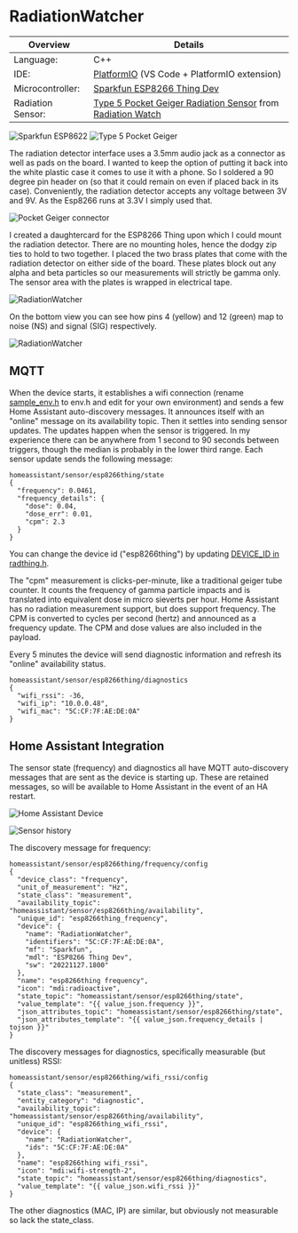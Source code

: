 # RadiationWatcher #

Overview | Details
---|---
Language: | C++ 
IDE: | [PlatformIO](https://platformio.org/) (VS Code + PlatformIO extension)
Microcontroller: |  [Sparkfun ESP8266 Thing Dev](https://www.sparkfun.com/products/13711)
Radiation Sensor: | [Type 5 Pocket Geiger Radiation Sensor]( https://www.sparkfun.com/products/14209) from [Radiation Watch](http://www.radiation-watch.org/)

![Sparkfun ESP8622](doc/esp8266thingdev.jpg)
![Type 5 Pocket Geiger](doc/PocketGeiger.png)

The radiation detector interface uses a 3.5mm audio jack as a connector as well as pads on the board. I wanted to keep the option of putting it back into the white plastic case it comes to use it with a phone. So I soldered a 90 degree pin header on (so that it could remain on even if placed back in its case).
Conveniently, the radiation detector accepts any voltage between 3V and 9V. As the Esp8266 runs at 3.3V I simply used that. 

![Pocket Geiger connector](doc/PocketGeiger_interface.png)

I created a daughtercard for the ESP8266 Thing upon which I could mount the radiation detector. There are no mounting holes, hence the dodgy zip ties to hold to two together. I placed the two brass plates that come with the radiation detector on either side of the board. These plates block out any alpha and beta particles so our measurements will strictly be gamma only. The sensor area with the plates is wrapped in electrical tape.

![RadiationWatcher](doc/RadiationWatcher01.jpg)

On the bottom view you can see how pins 4 (yellow) and 12 (green) map to noise (NS) and signal (SIG) respectively.

![RadiationWatcher](doc/RadiationWatcher02.jpg)

## MQTT ##

When the device starts, it establishes a wifi connection (rename [sample_env.h](src/sample-env.h) to env.h and edit for your own environment) and sends a few Home Assistant auto-discovery messages. It announces itself with an "online" message on its availability topic. 
Then it settles into sending sensor updates. The updates happen when the sensor is triggered. In my experience there can be anywhere from 1 second to 90 seconds between triggers, though the median is probably in the lower third range. 
Each sensor update sends the following message:
```
homeassistant/sensor/esp8266thing/state
{
  "frequency": 0.0461,
  "frequency_details": {
    "dose": 0.04,
    "dose_err": 0.01,
    "cpm": 2.3
  }
}
``` 
You can change the device id ("esp8266thing") by updating [DEVICE_ID in radthing.h](include/radthing.h).

The "cpm" measurement is clicks-per-minute, like a traditional geiger tube counter. It counts the frequency of gamma particle impacts and is translated into equivalent dose in micro sieverts per hour. 
Home Assistant has no radiation measurement support, but does support frequency. The CPM is converted to cycles per second (hertz) and announced as a frequency update. The CPM and dose values are also included in the payload. 

Every 5 minutes the device will send diagnostic information and refresh its "online" availability status.
```
homeassistant/sensor/esp8266thing/diagnostics
{
  "wifi_rssi": -36,
  "wifi_ip": "10.0.0.48",
  "wifi_mac": "5C:CF:7F:AE:DE:0A"
}
```

## Home Assistant Integration ##

The sensor state (frequency) and diagnostics all have MQTT auto-discovery messages that are sent as the device is starting up. These are retained messages, so will be available to Home Assistant in the event of an HA restart. 

![Home Assistant Device](doc/esp8266thing-ha-device.png)

![Sensor history](doc/frequency-graph.png)

The discovery message for frequency:
```
homeassistant/sensor/esp8266thing/frequency/config
{
  "device_class": "frequency",
  "unit_of_measurement": "Hz",
  "state_class": "measurement",
  "availability_topic": "homeassistant/sensor/esp8266thing/availability",
  "unique_id": "esp8266thing_frequency",
  "device": {
    "name": "RadiationWatcher",
    "identifiers": "5C:CF:7F:AE:DE:0A",
    "mf": "Sparkfun",
    "mdl": "ESP8266 Thing Dev",
    "sw": "20221127.1800"
  },
  "name": "esp8266thing frequency",
  "icon": "mdi:radioactive",
  "state_topic": "homeassistant/sensor/esp8266thing/state",
  "value_template": "{{ value_json.frequency }}",
  "json_attributes_topic": "homeassistant/sensor/esp8266thing/state",
  "json_attributes_template": "{{ value_json.frequency_details | tojson }}"
}
```

The discovery messages for diagnostics, specifically measurable (but unitless) RSSI:
```
homeassistant/sensor/esp8266thing/wifi_rssi/config
{
  "state_class": "measurement",
  "entity_category": "diagnostic",
  "availability_topic": "homeassistant/sensor/esp8266thing/availability",
  "unique_id": "esp8266thing_wifi_rssi",
  "device": {
    "name": "RadiationWatcher",
    "ids": "5C:CF:7F:AE:DE:0A"
  },
  "name": "esp8266thing wifi_rssi",
  "icon": "mdi:wifi-strength-2",
  "state_topic": "homeassistant/sensor/esp8266thing/diagnostics",
  "value_template": "{{ value_json.wifi_rssi }}"
}
```
The other diagnostics (MAC, IP) are similar, but obviously not measurable so lack the state_class.